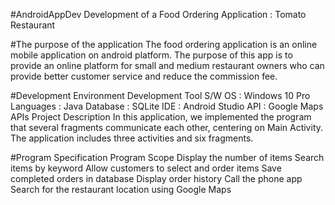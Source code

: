 #AndroidAppDev
Development of a Food Ordering Application : Tomato Restaurant

#The purpose of the application
The food ordering application is an online mobile application on android platform. The purpose of this app is to provide an online platform for small and medium restaurant owners who can provide better customer service and reduce the commission fee.

#Development Environment
Development Tool S/W OS : Windows 10 Pro Languages : Java Database : SQLite IDE : Android Studio
API : Google Maps APIs
Project Description
In this application, we implemented the program that several fragments communicate each other, centering on Main Activity. The application includes three activities and six fragments.

#Program Specification
Program Scope
Display the number of items
Search items by keyword
Allow customers to select and order items
Save completed orders in database
Display order history
Call the phone app
Search for the restaurant location using Google Maps
